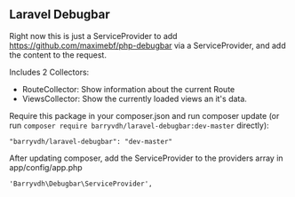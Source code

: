 ## Laravel Debugbar

Right now this is just a ServiceProvider to add https://github.com/maximebf/php-debugbar via a ServiceProvider, and add the content to the request.

Includes 2 Collectors:
 - RouteCollector: Show information about the current Route
 - ViewsCollector: Show the currently loaded views an it's data.

Require this package in your composer.json and run composer update (or run `composer require barryvdh/laravel-debugbar:dev-master` directly):

    "barryvdh/laravel-debugbar": "dev-master"

After updating composer, add the ServiceProvider to the providers array in app/config/app.php

    'Barryvdh\Debugbar\ServiceProvider',